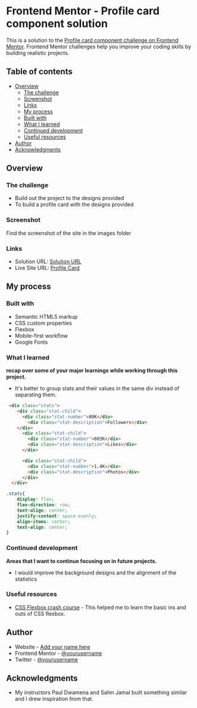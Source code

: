 # Frontend Mentor - Profile card component solution

This is a solution to the [Profile card component challenge on Frontend Mentor](https://www.frontendmentor.io/challenges/profile-card-component-cfArpWshJ). Frontend Mentor challenges help you improve your coding skills by building realistic projects.

## Table of contents

- [Overview](#overview)
  - [The challenge](#the-challenge)
  - [Screenshot](#screenshot)
  - [Links](#links)
  - [My process](#my-process)
  - [Built with](#built-with)
  - [What I learned](#what-i-learned)
  - [Continued development](#continued-development)
  - [Useful resources](#useful-resources)
- [Author](#author)
- [Acknowledgments](#acknowledgments)



## Overview

### The challenge

- Build out the project to the designs provided
- To build a profile card with the designs provided

### Screenshot
Find the screenshot of the site in the images folder

### Links

- Solution URL: [Solution URL](./images/Website_Screenshot%202025-07-03%20235120.png)
- Live Site URL: [Profile Card](https://kobieau.github.io/Frontend-Mentor-Projects/profile-card-component-main/index.html)

## My process

### Built with

- Semantic HTML5 markup
- CSS custom properties
- Flexbox
- Mobile-first workflow
- Google Fonts

### What I learned

 **recap over some of your major learnings while working through this project.** 

- It's better to group stats and their values in the same div instead of separating them.
```html
 <div class="stats">
    <div class="stat-child">
      <div class="stat-number">80K</div>
        <div class="stat-description">Followers</div>
    </div>
      <div class="stat-child">
        <div class="stat-number">803K</div>
        <div class="stat-description">Likes</div>
      </div>

      <div class="stat-child">
        <div class="stat-number">1.4K</div>
        <div class="stat-description">Photos</div>
      </div>
  </div>
```
```css
.stats{
    display: flex;
    flex-direction: row;
    text-align: center;
    justify-content: space-evenly;
    align-items: center;
    text-align: center;
}
```

### Continued development

**Areas that I want to continue focusing on in future projects.**

- I would improve the background designs and the alignment of the statistics


### Useful resources

- [CSS Flexbox crash course](https://www.youtube.com/watch?v=wsTv9y931o8&t=126s) - This helped me to learn the basic ins and outs of CSS flexbox.


## Author

- Website - [Add your name here](https://www.your-site.com)
- Frontend Mentor - [@yourusername](https://www.frontendmentor.io/profile/yourusername)
- Twitter - [@yourusername](https://www.twitter.com/yourusername)

## Acknowledgments

- My instructors Paul Dwamena and Salim Jamal built something similar and I drew inspiration from that.
